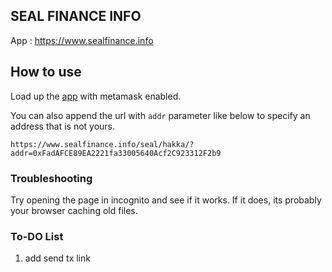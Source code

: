## SEAL FINANCE INFO

App : https://www.sealfinance.info

## How to use

Load up the [app](https://www.sealfinance.info) with metamask enabled.

You can also append the url with `addr` parameter like below to specify an address that is not yours.

`https://www.sealfinance.info/seal/hakka/?addr=0xFadAFCE89EA2221fa33005640Acf2C923312F2b9`

### Troubleshooting

Try opening the page in incognito and see if it works. If it does, its probably your browser caching old files.

### To-DO List

1. add send tx link
